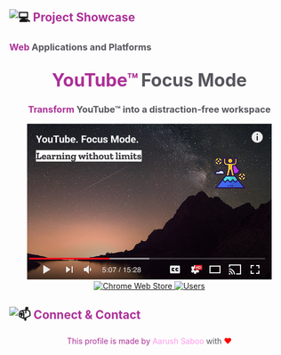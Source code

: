 <!-- Project Showcase Section -->
<h2>
  <img src="https://raw.githubusercontent.com/aarushsaboo/aarushsaboo/main/assets/icons/laptop.svg" width="20px" alt="💻">
  <span style="color:#AC3097;">Project Showcase</span>
</h2>

<h3>
  <span style="color:#AC3097;">Web</span>
  <span style="color:#56565E;">Applications and Platforms</span>
</h3>

<h2 align="center">
  <span style="color:#AC3097; font-size:32px;">YouTube™</span>
  <span style="color:#56565E; font-size:32px;">Focus Mode</span>
</h2>

<h3 align="center">
  <span style="color:#AC3097;">Transform</span>
  <span style="color:#56565E;">YouTube™ into a distraction-free workspace</span>
</h3>

<div align="center">
  <a href="https://chromewebstore.google.com/detail/fgdbgpogmjcfhbifhhongdeidnnmnadb?utm_source=item-share-cb">
    <img src="https://raw.githubusercontent.com/aarushsaboo/aarushsaboo/main/assets/promo.png" alt="YouTube Focus Mode Chrome Extension" width="440" height="280">
  </a>
</div>

<div align="center">
  <a href="https://chromewebstore.google.com/detail/fgdbgpogmjcfhbifhhongdeidnnmnadb?utm_source=item-share-cb">
    <img src="https://img.shields.io/badge/Chrome_Web_Store-Available-4285F4?style=for-the-badge&logo=googlechrome&logoColor=white" alt="Chrome Web Store">
  </a>
  <a href="https://chromewebstore.google.com/detail/fgdbgpogmjcfhbifhhongdeidnnmnadb">
    <img src="https://img.shields.io/badge/Users-40+-4285F4?style=for-the-badge" alt="Users">
  </a>
</div>

<!-- Connect & Contact Section -->
<h2>
  <img src="https://raw.githubusercontent.com/aarushsaboo/aarushsaboo/main/assets/icons/mail.svg" width="20px" alt="📫">
  <span style="color:#AC3097;">Connect & Contact</span>
</h2>

<p align="center">
  <span style="color:#AC3097;">This profile is made by</span>
  <span style="color:#FF99EE;">Aarush Saboo</span>
  <span style="color:#56565E;">with</span>
  <span style="color:red;">❤️</span>
</p>